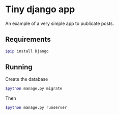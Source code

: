 Tiny django app
===============
An example of a very simple app to publicate posts.

Requirements
------------
```bash
$pip install Django
```
Running
-------
Create the database
```bash
$python manage.py migrate
```
Then
```bash
$python manage.py runserver
```